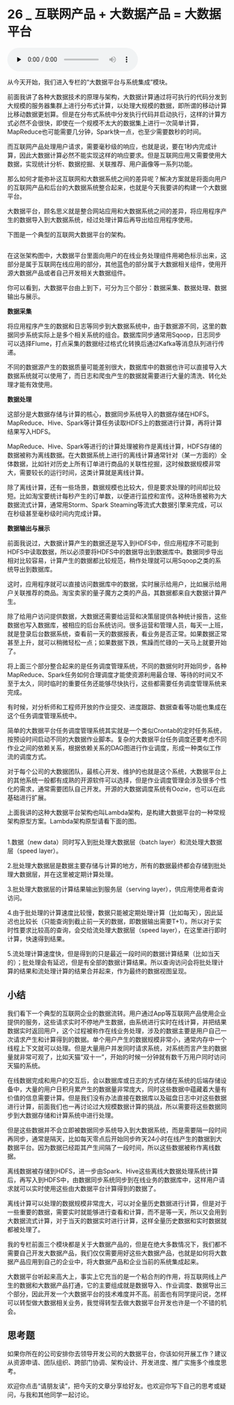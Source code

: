 # 26 _ 互联网产品 + 大数据产品 = 大数据平台

<audio id="audio" title="26 | 互联网产品 + 大数据产品 = 大数据平台" controls="" preload="none"><source id="mp3" src="https://static001.geekbang.org/resource/audio/99/3a/992dedf22ee6f8dce8e8210b481a253a.mp3"></audio>

从今天开始，我们进入专栏的“大数据平台与系统集成”模块。

前面我讲了各种大数据技术的原理与架构，大数据计算通过将可执行的代码分发到大规模的服务器集群上进行分布式计算，以处理大规模的数据，即所谓的移动计算比移动数据更划算。但是在分布式系统中分发执行代码并启动执行，这样的计算方式必然不会很快，即使在一个规模不太大的数据集上进行一次简单计算，MapReduce也可能需要几分钟，Spark快一点，也至少需要数秒的时间。

而互联网产品处理用户请求，需要毫秒级的响应，也就是说，要在1秒内完成计算，因此大数据计算必然不能实现这样的响应要求。但是互联网应用又需要使用大数据，实现统计分析、数据挖掘、关联推荐、用户画像等一系列功能。

那么如何才能弥补这互联网和大数据系统之间的差异呢？解决方案就是将面向用户的互联网产品和后台的大数据系统整合起来，也就是今天我要讲的构建一个大数据平台。

大数据平台，顾名思义就是整合网站应用和大数据系统之间的差异，将应用程序产生的数据导入到大数据系统，经过处理计算后再导出给应用程序使用。

下图是一个典型的互联网大数据平台的架构。

<img src="https://static001.geekbang.org/resource/image/5f/1f/5f0515ad5740575ff79ac8c68990071f.png" alt="">

在这张架构图中，大数据平台里面向用户的在线业务处理组件用褐色标示出来，这部分是属于互联网在线应用的部分，其他蓝色的部分属于大数据相关组件，使用开源大数据产品或者自己开发相关大数据组件。

你可以看到，大数据平台由上到下，可分为三个部分：数据采集、数据处理、数据输出与展示。

**数据采集**

将应用程序产生的数据和日志等同步到大数据系统中，由于数据源不同，这里的数据同步系统实际上是多个相关系统的组合。数据库同步通常用Sqoop，日志同步可以选择Flume，打点采集的数据经过格式化转换后通过Kafka等消息队列进行传递。

不同的数据源产生的数据质量可能差别很大，数据库中的数据也许可以直接导入大数据系统就可以使用了，而日志和爬虫产生的数据就需要进行大量的清洗、转化处理才能有效使用。

**数据处理**

这部分是大数据存储与计算的核心，数据同步系统导入的数据存储在HDFS。MapReduce、Hive、Spark等计算任务读取HDFS上的数据进行计算，再将计算结果写入HDFS。

MapReduce、Hive、Spark等进行的计算处理被称作是离线计算，HDFS存储的数据被称为离线数据。在大数据系统上进行的离线计算通常针对（某一方面的）全体数据，比如针对历史上所有订单进行商品的关联性挖掘，这时候数据规模非常大，需要较长的运行时间，这类计算就是离线计算。

除了离线计算，还有一些场景，数据规模也比较大，但是要求处理的时间却比较短。比如淘宝要统计每秒产生的订单数，以便进行监控和宣传。这种场景被称为大数据流式计算，通常用Storm、Spark Steaming等流式大数据引擎来完成，可以在秒级甚至毫秒级时间内完成计算。

**数据输出与展示**

前面我说过，大数据计算产生的数据还是写入到HDFS中，但应用程序不可能到HDFS中读取数据，所以必须要将HDFS中的数据导出到数据库中。数据同步导出相对比较容易，计算产生的数据都比较规范，稍作处理就可以用Sqoop之类的系统导出到数据库。

这时，应用程序就可以直接访问数据库中的数据，实时展示给用户，比如展示给用户关联推荐的商品。淘宝卖家的量子魔方之类的产品，其数据都来自大数据计算产生。

除了给用户访问提供数据，大数据还需要给运营和决策层提供各种统计报告，这些数据也写入数据库，被相应的后台系统访问。很多运营和管理人员，每天一上班，就是登录后台数据系统，查看前一天的数据报表，看业务是否正常。如果数据正常甚至上升，就可以稍微轻松一点；如果数据下跌，焦躁而忙碌的一天马上就要开始了。

将上面三个部分整合起来的是任务调度管理系统，不同的数据何时开始同步，各种MapReduce、Spark任务如何合理调度才能使资源利用最合理、等待的时间又不至于太久，同时临时的重要任务还能够尽快执行，这些都需要任务调度管理系统来完成。

有时候，对分析师和工程师开放的作业提交、进度跟踪、数据查看等功能也集成在这个任务调度管理系统中。

简单的大数据平台任务调度管理系统其实就是一个类似Crontab的定时任务系统，按预设时间启动不同的大数据作业脚本。复杂的大数据平台任务调度还要考虑不同作业之间的依赖关系，根据依赖关系的DAG图进行作业调度，形成一种类似工作流的调度方式。

对于每个公司的大数据团队，最核心开发、维护的也就是这个系统，大数据平台上的其他系统一般都有成熟的开源软件可以选择，但是作业调度管理会涉及很多个性化的需求，通常需要团队自己开发。开源的大数据调度系统有Oozie，也可以在此基础进行扩展。

上面我讲的这种大数据平台架构也叫Lambda架构，是构建大数据平台的一种常规架构原型方案。Lambda架构原型请看下面的图。

<img src="https://static001.geekbang.org/resource/image/a3/f2/a3e7631959591ea2b1787e0c90c90ff2.png" alt="">

1.数据（new data）同时写入到批处理大数据层（batch layer）和流处理大数据层（speed layer）。

2.批处理大数据层是数据主要存储与计算的地方，所有的数据最终都会存储到批处理大数据层，并在这里被定期计算处理。

3.批处理大数据层的计算结果输出到服务层（serving layer），供应用使用者查询访问。

4.由于批处理的计算速度比较慢，数据只能被定期处理计算（比如每天），因此延迟也比较长（只能查询到截止前一天的数据，即数据输出需要T+1）。所以对于实时性要求比较高的查询，会交给流处理大数据层（speed layer），在这里进行即时计算，快速得到结果。

5.流处理计算速度快，但是得到的只是最近一段时间的数据计算结果（比如当天的）；批处理会有延迟，但是有全部的数据计算结果。所以查询访问会将批处理计算的结果和流处理计算的结果合并起来，作为最终的数据视图呈现。

## 小结

我们看下一个典型的互联网企业的数据流转。用户通过App等互联网产品使用企业提供的服务，这些请求实时不停地产生数据，由系统进行实时在线计算，并把结果数据实时返回用户，这个过程被称作在线业务处理，涉及的数据主要是用户自己一次请求产生和计算得到的数据。单个用户产生的数据规模非常小，通常内存中一个线程上下文就可以处理。但是大量用户并发同时请求系统，对系统而言产生的数据量就非常可观了，比如天猫“双十一”，开始的时候一分钟就有数千万用户同时访问天猫的系统。

在线数据完成和用户的交互后，会以数据库或日志的方式存储在系统的后端存储设备中，大量的用户日积月累产生的数据量非常庞大，同时这些数据中蕴藏着大量有价值的信息需要计算。但是我们没有办法直接在数据库以及磁盘日志中对这些数据进行计算，前面我们也一再讨论过大规模数据计算的挑战，所以需要将这些数据同步到大数据存储和计算系统中进行处理。

但是这些数据并不会立即被数据同步系统导入到大数据系统，而是需要隔一段时间再同步，通常是隔天，比如每天零点后开始同步昨天24小时在线产生的数据到大数据平台。因为数据已经距其产生间隔了一段时间，所以这些数据被称作离线数据。

离线数据被存储到HDFS，进一步由Spark、Hive这些离线大数据处理系统计算后，再写入到HDFS中，由数据同步系统同步到在线业务的数据库中，这样用户请求就可以实时使用这些由大数据平台计算得到的数据了。

离线计算可以处理的数据规模非常庞大，可以对全量历史数据进行计算，但是对于一些重要的数据，需要实时就能够进行查看和计算，而不是等一天，所以又会用到大数据流式计算，对于当天的数据实时进行计算，这样全量历史数据和实时数据就都被处理了。

我的专栏前面三个模块都是关于大数据产品的，但是在绝大多数情况下，我们都不需要自己开发大数据产品，我们仅仅需要用好这些大数据产品，也就是如何将大数据产品应用到自己的企业中，将大数据产品和企业当前的系统集成起来。

大数据平台听起来高大上，事实上它充当的是一个粘合剂的作用，将互联网线上产生的数据和大数据产品打通，它的主要组成就是数据导入、作业调度、数据导出三个部分，因此开发一个大数据平台的技术难度并不高。前面也有同学提问说，怎样可以转型做大数据相关业务，我觉得转型去做大数据平台开发也许是一个不错的机会。

## 思考题

如果你所在的公司安排你去领导开发公司的大数据平台，你该如何开展工作？建议从资源申请、团队组织、跨部门协调、架构设计、开发进度、推广实施多个维度思考。

欢迎你点击“请朋友读”，把今天的文章分享给好友。也欢迎你写下自己的思考或疑问，与我和其他同学一起讨论。


